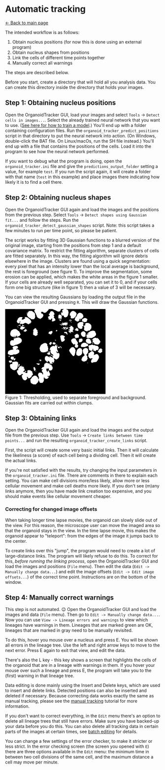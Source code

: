 # Automatic tracking
[← Back to main page](INDEX.md)

The intended workflow is as follows:

1. Obtain nucleus positions (for now this is done using an external program)
2. Obtain nucleus shapes from positions
3. Link the cells of different time points together
4. Manually correct all warnings

The steps are described below.

Before you start, create a directory that will hold all you analysis data. You can create this directory inside the directory that holds your images.

Step 1: Obtaining nucleus positions
-----------------------------------

Open the OrganoidTracker GUI, load your images and select `Tools` -> `Detect cells in images...`. Select the already trained neural network that you want to use. ([See here for how to train a model](./TRAINING_THE_NETWORK.md).) You'll end up with a folder containing configuration files. Run the `organoid_tracker_predict_positions` script in that directory to put the neural network into action. (On Windows, double-click the BAT file. On Linux/macOs, run the SH file instead.) You'll end up with a file that contains the positions of the cells. Load it into the program to see how the neural network performed.

If you want to debug what the program is doing, open the `organoid_tracker.ini` file and give the `predictions_output_folder` setting a value, for example `test`. If you run the script again, it will create a folder with that name (`test` in this example) and place images there indicating how likely it is to find a cell there.

Step 2: Obtaining nucleus shapes
--------------------------------

Open the OrganoidTracker GUI again and load the images and the positions from the previous step. Select `Tools` -> `Detect shapes using Gaussian fit...` and follow the steps. Run the `organoid_tracker_detect_gaussian_shapes` script. Note: this script takes a few minutes to run per time point, so please be patient.

The script works by fitting 3D Gaussian functions to a blurred version of the original image, starting from the positions from step 1 and a default covariance matrix. To restrict the fitting algorithm, separate clusters of cells are fitted separately. In this way, the fitting algorithm will ignore debris elsewhere in the image. Clusters are found using a quick segmentation: every pixel that has an intensity lower than the local average is background, the rest is foreground (see figure 1). To improve the segmentation, some erosion can be applied, which makes the white areas in the figure 1 smaller. If your cells are already well separated, you can set it to 0, and if your cells form one big structure (like in figure 1) then a value of 3 will be necessary.

You can view the resulting Gaussians by loading the output file in the OrganoidTracker GUI and pressing `R`. This will draw the Gaussian functions.

![Thresholding](images/thresholding.png)  
Figure 1: Thresholding, used to separate foreground and background. Gaussian fits are carried out within clumps.

Step 3: Obtaining links
-----------------------

Open the OrganoidTracker GUI again and load the images and the output file from the previous step. Use `Tools` -> `Create links between time points...` and run the resulting `organoid_tracker_create_links` script.

First, the script will create some very basic initial links. Then it will calculate the likeliness (a score) of each cell being a dividing cell. Then it will create the actual links.

If you're not satisfied with the results, try changing the input parameters in the `organoid_tracker.ini` file. There are comments in there to explain each setting. You can make cell divisions more/less likely, allow more or less cellular movement and make cell deaths more likely. If you don't see (m)any links anymore, then you have made link creation too expensive, and you should make events like cellular movement cheaper.

### Correcting for changed image offsets
When taking longer time lapse movies, the organoid can slowly slide out of the view. For this reason, the microscope user can move the imaged area so that the organoid stays in the view. In the time lapse movie, this makes the organoid appear to "teleport": from the edges of the image it jumps back to the center.

To create links over this "jump", the program would need to create a lot of large-distance links. The program will likely refuse to do this. To correct for this, *before running the linking process*, open the OrganoidTracker GUI and load the images and positions (`File` menu). Then edit the data (`Edit -> Manually change data...`) and edit the image offsets (`Edit -> Edit image offsets...`) of the correct time point. Instructions are on the bottom of the window.

Step 4: Manually correct warnings
---------------------------------

This step is not automated. 😉 Open the OrganoidTracker GUI and load the images and data (`File` menu). Then go to `Edit -> Manually change data...`. Now you can use `View -> Lineage errors and warnings` to view which lineages have warnings in them. Lineages that are marked green are OK, lineages that are marked in gray need to be manually revisited.

To do this, hover you mouse over a nucleus and press E. You will be shown all errors in the lineage tree. Use the left and right arrow keys to move to the next error. Press E again to exit that view, and edit the data.

There's also the L key - this key shows a screen that highlights the cells of the organoid that are in a lineage with warnings in them. If you hover your mouse over such a lineage and press E, the program will take you to the (first) warning in that lineage tree.

Data editing is done mainly using the Insert and Delete keys, which are used to insert and delete links. Detected positions can also be inserted and deleted if necessary. Because correcting data works exactly the same as manual tracking, please see the [manual tracking](MANUAL_TRACKING.md) tutorial for more information.

If you don't want to correct everything, in the `Edit` menu there's an option to delete all lineage trees that still have errors. Make sure you have backed-up your data before you do this. You can also delete all tracking data in certain parts of the images at certain times, see [batch editing](BATCH_OPERATIONS.md) for details.

You can change a few settings of the error checker, to make it stricter or less strict. In the error checking screen (the screen you opened with `E`) there are three options available in the `Edit` menu: the minimum time in between two cell divisions of the same cell, and the maximum distance a cell may move per minute.
